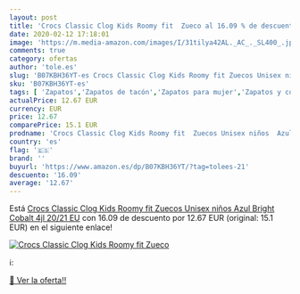 ```yaml
---
layout: post
title: 'Crocs Classic Clog Kids Roomy fit  Zueco al 16.09 % de descuento'
date: 2020-02-12 17:18:01
image: 'https://m.media-amazon.com/images/I/31tilya42AL._AC_._SL400_.jpg'
comments: true
category: ofertas
author: 'tole.es'
slug: 'B07KBH36YT-es Crocs Classic Clog Kids Roomy fit Zuecos Unisex niños Azul...'
sku: 'B07KBH36YT-es'
tags: [ 'Zapatos','Zapatos de tacón','Zapatos para mujer','Zapatos y complementos','zuecos', ]
actualPrice: 12.67 EUR
currency: EUR
price: 12.67
comparePrice: 15.1 EUR
prodname: 'Crocs Classic Clog Kids Roomy fit  Zuecos Unisex niños  Azul  Bright Cobalt 4jl   20/21 EU'
country: 'es'
flag: '🇪🇸'
brand: ''
buyurl: 'https://www.amazon.es/dp/B07KBH36YT/?tag=tolees-21'
descuento: '16.09'
average: '12.67'
---
```


Está [Crocs Classic Clog Kids Roomy fit  Zuecos Unisex niños  Azul  Bright Cobalt 4jl   20/21 EU](https://www.amazon.es/dp/B07KBH36YT/?tag=tolees-21) con 16.09 de descuento por 12.67 EUR (original: 15.1 EUR) en el siguiente enlace!

[![Crocs Classic Clog Kids Roomy fit  Zueco](https://m.media-amazon.com/images/I/31tilya42AL._AC_._SL400_.jpg)](https://www.amazon.es/dp/B07KBH36YT/?tag=tolees-21)

ℹ️:


[🛒 Ver la oferta!!](https://www.amazon.es/dp/B07KBH36YT/?tag=tolees-21)
